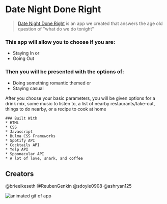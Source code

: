 # Date Night Done Right

>[Date Night Done Right](url) is an app we created that answers the age old question of "what do we do tonight"

### This app will allow you to choose if you are:
- Staying In or
- Going Out

### Then you will be presented with the options of:
- Doing something romantic themed or
- Staying casual

After you choose your basic parameters, you will be given options for a drink mix, some music to listen to, a list of nearby restaurants/take-out, things to do nearby, or a recipe to cook at home

```
### Built With
* HTML
* CSS
* Javascript
* Bulma CSS Frameworks
* Spotify API
* Cocktails API
* Yelp API
* Spoonacular API
* A lot of love, snark, and coffee
```

## Creators
@brieeikeseth
@ReubenGenkin
@sdoyle0908
@ashryan125

![animated gif of app](image.jpg)






